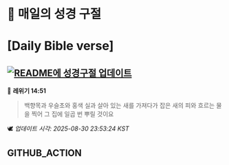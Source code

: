 # 🙏 매일의 성경 구절
# [Daily Bible verse]
## [![README에 성경구절 업데이트](https://github.com/DONGSUKA/first_test/actions/workflows/update-readme-bible.yml/badge.svg)](https://github.com/DONGSUKA/first_test/actions/workflows/update-readme-bible.yml)
<!-- START_BIBLE_VERSE -->
📖 **레위기 14:51**
> 백향목과 우슬초와 홍색 실과 살아 있는 새를 가져다가 잡은 새의 피와 흐르는 물을 찍어 그 집에 일곱 번 뿌릴 것이요

🕊️ _업데이트 시각: 2025-08-30 23:53:24 KST_
  <!-- END_BIBLE_VERSE -->
## GITHUB_ACTION
